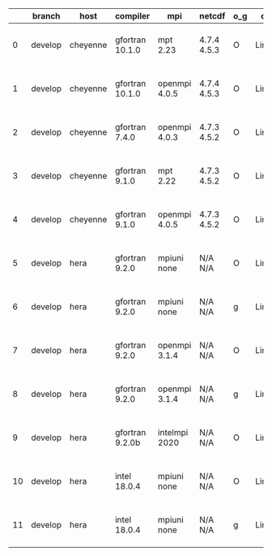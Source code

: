 |    | branch   | host     | compiler        | mpi           | netcdf      | o_g   | os    | build   | u_pass   | u_fail   | s_pass   | s_fail   | e_pass   | e_fail   | nuopc_pass   | nuopc_fail   | artifacts_hash                                                                                                                                              | modified                  |
|----|----------|----------|-----------------|---------------|-------------|-------|-------|---------|----------|----------|----------|----------|----------|----------|--------------|--------------|-------------------------------------------------------------------------------------------------------------------------------------------------------------|---------------------------|
|  0 | develop  | cheyenne | gfortran 10.1.0 | mpt 2.23      | 4.7.4 4.5.3 | O     | Linux | pass    | pending  | pending  | pending  | pending  | pending  | pending  | pending      | pending      | [artifacts](https://github.com/esmf-org/esmf-test-artifacts/tree/59ad7a3ae969056c69fdd1514c7ffd9d9e1eeba8/develop/cheyenne/gfortran/10.1.0/O/mpt/2.23)      | 2022-03-17 16:45:41 -0600 |
|  1 | develop  | cheyenne | gfortran 10.1.0 | openmpi 4.0.5 | 4.7.4 4.5.3 | O     | Linux | pass    | pending  | pending  | pending  | pending  | pending  | pending  | pending      | pending      | [artifacts](https://github.com/esmf-org/esmf-test-artifacts/tree/9f154dd4bcb2de0ab02c9872e511dddee635262c/develop/cheyenne/gfortran/10.1.0/O/openmpi/4.0.5) | 2022-03-17 16:45:48 -0600 |
|  2 | develop  | cheyenne | gfortran 7.4.0  | openmpi 4.0.3 | 4.7.3 4.5.2 | O     | Linux | pass    | pending  | pending  | pending  | pending  | pending  | pending  | pending      | pending      | [artifacts](https://github.com/esmf-org/esmf-test-artifacts/tree/dbb39bc426d4ee96b42d8ff766ac118b0bfeb485/develop/cheyenne/gfortran/7.4.0/O/openmpi/4.0.3)  | 2022-03-17 16:40:12 -0600 |
|  3 | develop  | cheyenne | gfortran 9.1.0  | mpt 2.22      | 4.7.3 4.5.2 | O     | Linux | pass    | 13269    | 0        | 49       | 0        | 80       | 0        | 50           | 0            | [artifacts](https://github.com/esmf-org/esmf-test-artifacts/tree/e4a2b61ac384e533a3cdeaf5921c42e4c42de529/develop/cheyenne/gfortran/9.1.0/O/mpt/2.22)       | 2022-03-17 17:14:16 -0600 |
|  4 | develop  | cheyenne | gfortran 9.1.0  | openmpi 4.0.5 | 4.7.3 4.5.2 | O     | Linux | pass    | pending  | pending  | pending  | pending  | pending  | pending  | pending      | pending      | [artifacts](https://github.com/esmf-org/esmf-test-artifacts/tree/a2435f6d77255a1bc92cd215509192186714a63a/develop/cheyenne/gfortran/9.1.0/O/openmpi/4.0.5)  | 2022-03-17 16:41:58 -0600 |
|  5 | develop  | hera     | gfortran 9.2.0  | mpiuni none   | N/A N/A     | O     | Linux | fail    | fail     | fail     | fail     | fail     | fail     | fail     | 0            | 50           | [artifacts](https://github.com/esmf-org/esmf-test-artifacts/tree/9e65e07ad5fe3a9bf63b36f334345474a39179d3/develop/hera/gfortran/9.2.0/O/mpiuni/none)        | 2022-03-17 22:35:07 +0000 |
|  6 | develop  | hera     | gfortran 9.2.0  | mpiuni none   | N/A N/A     | g     | Linux | fail    | fail     | fail     | fail     | fail     | fail     | fail     | 0            | 50           | [artifacts](https://github.com/esmf-org/esmf-test-artifacts/tree/856d22ebb7336266ef1123f18bad87e1c18a55a2/develop/hera/gfortran/9.2.0/g/mpiuni/none)        | 2022-03-17 22:45:12 +0000 |
|  7 | develop  | hera     | gfortran 9.2.0  | openmpi 3.1.4 | N/A N/A     | O     | Linux | fail    | fail     | fail     | fail     | fail     | fail     | fail     | 0            | 50           | [artifacts](https://github.com/esmf-org/esmf-test-artifacts/tree/9e65e07ad5fe3a9bf63b36f334345474a39179d3/develop/hera/gfortran/9.2.0/O/openmpi/3.1.4)      | 2022-03-17 22:35:07 +0000 |
|  8 | develop  | hera     | gfortran 9.2.0  | openmpi 3.1.4 | N/A N/A     | g     | Linux | fail    | fail     | fail     | fail     | fail     | fail     | fail     | 0            | 50           | [artifacts](https://github.com/esmf-org/esmf-test-artifacts/tree/81fd68f498e62efda7c8532c8e3465ef27760f4a/develop/hera/gfortran/9.2.0/g/openmpi/3.1.4)      | 2022-03-17 22:50:45 +0000 |
|  9 | develop  | hera     | gfortran 9.2.0b | intelmpi 2020 | N/A N/A     | O     | Linux | pass    | 0        | 8807     | 0        | 49       | 0        | 80       | 0            | 50           | [artifacts](https://github.com/esmf-org/esmf-test-artifacts/tree/060114cf2a694351779b0f91f98bfef1bfd29e36/develop/hera/gfortran/9.2.0b/O/intelmpi/2020)     | 2022-03-17 23:07:11 +0000 |
| 10 | develop  | hera     | intel 18.0.4    | mpiuni none   | N/A N/A     | O     | Linux | fail    | fail     | fail     | fail     | fail     | fail     | fail     | 0            | 50           | [artifacts](https://github.com/esmf-org/esmf-test-artifacts/tree/dca83146f8c78d33f8ceeef48beb22fbbb0abc06/develop/hera/intel/18.0.4/O/mpiuni/none)          | 2022-03-17 22:33:59 +0000 |
| 11 | develop  | hera     | intel 18.0.4    | mpiuni none   | N/A N/A     | g     | Linux | fail    | fail     | fail     | fail     | fail     | fail     | fail     | 0            | 50           | [artifacts](https://github.com/esmf-org/esmf-test-artifacts/tree/d71a0870a166c31ba3e4ed95b22921005ecb3c13/develop/hera/intel/18.0.4/g/mpiuni/none)          | 2022-03-17 22:42:33 +0000 |